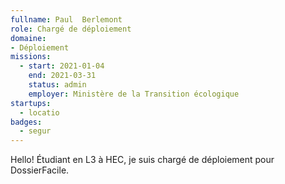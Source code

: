 ```yaml
---
fullname: Paul  Berlemont 
role: Chargé de déploiement 
domaine:
- Déploiement
missions:
  - start: 2021-01-04
    end: 2021-03-31
    status: admin
    employer: Ministère de la Transition écologique 
startups:
  - locatio
badges:
  - segur
---
```


Hello! Étudiant en L3 à HEC, je suis chargé de déploiement pour DossierFacile.
